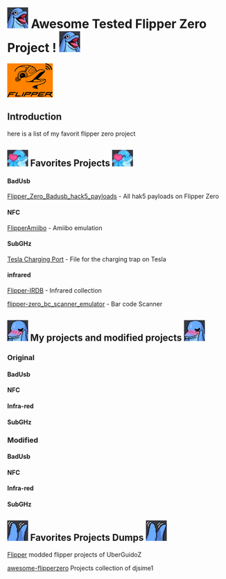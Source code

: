# ![emotescream](./Image/emotescream.jpg) Awesome Tested Flipper Zero Project ! ![emotescream](./Image/emotescream.jpg)
![flipper](./Image/on_orange.webp)
## Introduction
here is a list of my favorit flipper zero project
## ![love](./Image/emotelove.jpg) Favorites Projects ![love](./Image/emotelove.jpg)
#### BadUsb
[Flipper_Zero_Badusb_hack5_payloads](https://github.com/nocomp/Flipper_Zero_Badusb_hack5_payloads) - All hak5 payloads on Flipper Zero
#### NFC
[FlipperAmiibo](https://github.com/Gioman101/FlipperAmiibo) - Amiibo emulation
#### SubGHz
[Tesla Charging Port](https://forum.flipperzero.one/t/tesla-hey-does-anyone-want-the-files-for-opening-tesla-charging-ports/6743) - File for the charging trap on Tesla
#### infrared
[Flipper-IRDB](https://github.com/Lucaslhm/Flipper-IRDB) - Infrared collection

[flipper-zero_bc_scanner_emulator](https://github.com/polarikus/flipper-zero_bc_scanner_emulator) - Bar code Scanner

## ![yamete](./Image/emoteyamete.jpg) My projects and modified projects ![yamete](./Image/emoteyamete.jpg)
### Original

#### BadUsb
#### NFC
#### Infra-red
#### SubGHz

### Modified

#### BadUsb
#### NFC
#### Infra-red
#### SubGHz

## ![clap](./Image/emoteclap.jpg) Favorites Projects Dumps ![clap](./Image/emoteclap.jpg)

[Flipper](https://github.com/UberGuidoZ/Flipper) modded flipper projects of UberGuidoZ

[awesome-flipperzero](https://github.com/djsime1/awesome-flipperzero) Projects collection of djsime1

